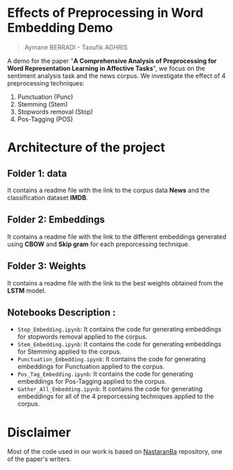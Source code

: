 
# Effects of Preprocessing in Word Embedding Demo
> Aymane BERRADI - Taoufik AGHRIS  

A demo for the paper "**A Comprehensive Analysis of Preprocessing for Word Representation Learning in Affective Tasks**", we focus on the sentiment analysis task and the news corpus. We investigate the effect of 4 preprocessing techniques:
1. Punctuation (Punc)
2. Stemming (Stem)
3. Stopwords removal (Stop)
4. Pos-Tagging (POS)

# Architecture of the project
## Folder 1: data
It contains a readme file with the link to the corpus data **News** and the classification dataset **IMDB**.

## Folder 2: Embeddings
It contains a readme file with the link to the different embeddings generated using **CBOW** and **Skip gram** for each preporcessing technique.

## Folder 3: Weights
It contains a readme file with the link to the best weights obtained from the **LSTM** model.

## Notebooks Description :
* `Stop_Embedding.ipynb`: It contains the code for generating embeddings for stopwords removal applied to the corpus.
* `Stem_Embedding.ipynb`: It contains the code for generating embeddings for Stemming applied to the corpus.
* `Punctuation_Embedding.ipynb`: It contains the code for generating embeddings for Punctuation applied to the corpus.
* `Pos_Tag_Embedding.ipynb`: It contains the code for generating embeddings for Pos-Tagging applied to the corpus.
* `Gather_All_Embedding.ipynb`: It contains the code for generating embeddings for all of the 4 preporcessing techniques applied to the corpus.

# Disclaimer
Most of the code used in our work is based on [NastaranBa](https://github.com/NastaranBa/preprocessing-for-word-representation) repository, one of the paper's writers.
